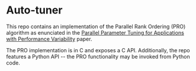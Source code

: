 # Auto-tuner

This repo contains an implementation of the Parallel Rank Ordering (PRO) algorithm as enunciated in the [Parallel Parameter Tuning for Applications with Performance Variability](https://www.researchgate.net/publication/4204647_Parallel_Parameter_Tuning_for_Applications_with_Performance_Variability) paper.

The PRO implementation is in C and exposes a C API. Additionally, the repo features a Python API -- the PRO functionality may be invoked from Python code.
